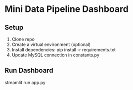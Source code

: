 # Mini Data Pipeline Dashboard

## Setup
1. Clone repo
2. Create a virtual environment (optional)
3. Install dependencies: pip install -r requirements.txt
4. Update MySQL connection in constants.py

## Run Dashboard
streamlit run app.py
